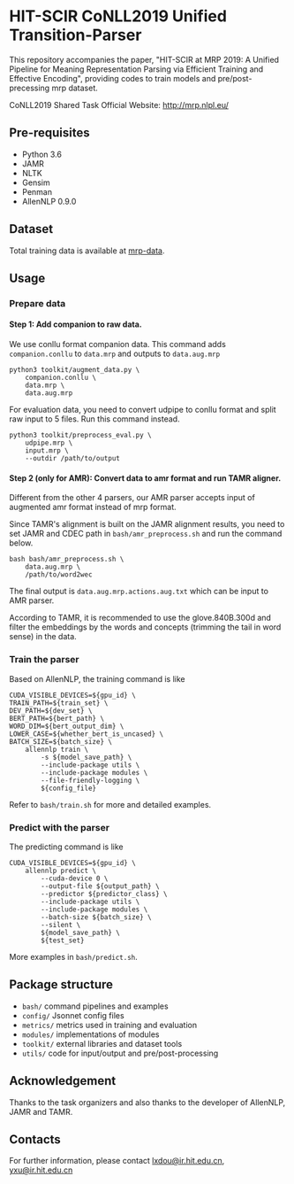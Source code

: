 # HIT-SCIR CoNLL2019 Unified Transition-Parser

This repository accompanies the paper, "HIT-SCIR at MRP 2019: A Unified Pipeline for Meaning Representation Parsing via Efficient Training and Effective Encoding", providing codes to train models and pre/post-precessing mrp dataset.

CoNLL2019 Shared Task Official Website: <http://mrp.nlpl.eu/>

## Pre-requisites

- Python 3.6
- JAMR
- NLTK
- Gensim
- Penman
- AllenNLP 0.9.0

## Dataset

Total training data is available at [mrp-data].

## Usage

### Prepare data

#### Step 1: Add companion to raw data.

We use conllu format companion data. This command adds `companion.conllu` to `data.mrp` and outputs to `data.aug.mrp`

```shell script
python3 toolkit/augment_data.py \
    companion.conllu \
    data.mrp \
    data.aug.mrp
```

For evaluation data, you need to convert udpipe to conllu format and split raw input to 5 files. Run this command instead. 

```shell script
python3 toolkit/preprocess_eval.py \
    udpipe.mrp \
    input.mrp \
    --outdir /path/to/output
```

#### Step 2 (only for AMR): Convert data to amr format and run TAMR aligner.

Different from the other 4 parsers, our AMR parser accepts input of augmented amr format instead of mrp format.

Since TAMR's alignment is built on the JAMR alignment results, you need to set JAMR and CDEC path in `bash/amr_preprocess.sh` and run the command below.

```shell script
bash bash/amr_preprocess.sh \
    data.aug.mrp \
    /path/to/word2wec
```

The final output is `data.aug.mrp.actions.aug.txt` which can be input to AMR parser. 

According to TAMR, it is recommended to use the glove.840B.300d and filter the embeddings by the words and concepts (trimming the tail in word sense) in the data.

### Train the parser

Based on AllenNLP, the training command is like

```shell script
CUDA_VISIBLE_DEVICES=${gpu_id} \
TRAIN_PATH=${train_set} \
DEV_PATH=${dev_set} \
BERT_PATH=${bert_path} \
WORD_DIM=${bert_output_dim} \
LOWER_CASE=${whether_bert_is_uncased} \
BATCH_SIZE=${batch_size} \
    allennlp train \
        -s ${model_save_path} \
        --include-package utils \
        --include-package modules \
        --file-friendly-logging \
        ${config_file}
```

Refer to `bash/train.sh` for more and detailed examples.

### Predict with the parser

The predicting command is like

```shell script
CUDA_VISIBLE_DEVICES=${gpu_id} \
    allennlp predict \
        --cuda-device 0 \
        --output-file ${output_path} \
        --predictor ${predictor_class} \
        --include-package utils \
        --include-package modules \
        --batch-size ${batch_size} \
        --silent \
        ${model_save_path} \
        ${test_set}
```

More examples in `bash/predict.sh`.

## Package structure

* `bash/` command pipelines and examples
* `config/` Jsonnet config files
* `metrics/` metrics used in training and evaluation
* `modules/` implementations of modules
* `toolkit/` external libraries and dataset tools
* `utils/` code for input/output and pre/post-processing

## Acknowledgement

Thanks to the task organizers and also thanks to the developer of AllenNLP, JAMR and TAMR.

## Contacts

For further information, please contact <lxdou@ir.hit.edu.cn>, <yxu@ir.hit.edu.cn>

[mrp-data]: http://mrp.nlpl.eu/index.php?page=4#training "mrp-data"
[mrp-sample-data]: http://svn.nlpl.eu/mrp/2019/public/sample.tgz "mrp-sample-data"
